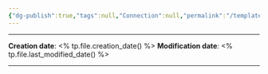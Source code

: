 ```yaml
---
{"dg-publish":true,"tags":null,"Connection":null,"permalink":"/template/general-note/","dgPassFrontmatter":true}
---
```


---

**Creation date**: <% tp.file.creation_date() %> 
**Modification date**: <% tp.file.last_modified_date() %>

---